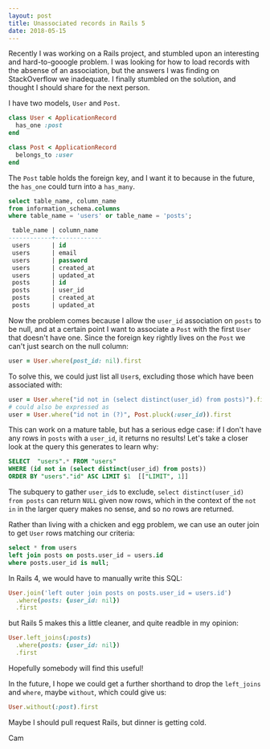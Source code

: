 ```yaml
---
layout: post
title: Unassociated records in Rails 5
date: 2018-05-15
---
```


Recently I was working on a Rails project, and stumbled upon an interesting and hard-to-gooogle problem. I was looking for how to load records with the absense of an association, but the answers I was finding on StackOverflow we inadequate. I finally stumbled on the solution, and thought I should share for the next person.

I have two models, `User` and `Post`.

```ruby
class User < ApplicationRecord
  has_one :post
end

class Post < ApplicationRecord
  belongs_to :user
end
```

The `Post` table holds the foreign key, and I want it to because in the future, the `has_one` could turn into a `has_many`.

```sql
select table_name, column_name
from information_schema.columns
where table_name = 'users' or table_name = 'posts';

 table_name | column_name
------------+-------------
 users      | id
 users      | email
 users      | password
 users      | created_at
 users      | updated_at
 posts      | id
 posts      | user_id
 posts      | created_at
 posts      | updated_at
```

Now the problem comes because I allow the `user_id` association on `posts` to be null, and at a certain point I want to associate a `Post` with the first `User` that doesn't have one. Since the foreign key rightly lives on the `Post` we can't just search on the null column:

```ruby
user = User.where(post_id: nil).first
```

To solve this, we could just list all `User`s, excluding those which have been associated with:

```ruby
user = User.where("id not in (select distinct(user_id) from posts)").first
# could also be expressed as
user = User.where("id not in (?)", Post.pluck(:user_id)).first
```

This can work on a mature table, but has a serious edge case: if I don't have any rows in `posts` with a `user_id`, it returns no results! Let's take a closer look at the query this generates to learn why:

```sql
SELECT  "users".* FROM "users"
WHERE (id not in (select distinct(user_id) from posts))
ORDER BY "users"."id" ASC LIMIT $1  [["LIMIT", 1]]
```

The subquery to gather `user_id`s to exclude, `select distinct(user_id) from posts` can return `NULL` given now rows, which in the context of the `not in` in the larger query makes no sense, and so no rows are returned.

Rather than living with a chicken and egg problem, we can use an outer join to get `User` rows matching our criteria:

```sql
select * from users
left join posts on posts.user_id = users.id
where posts.user_id is null;
```

In Rails 4, we would have to manually write this SQL:

```ruby
User.join('left outer join posts on posts.user_id = users.id')
  .where(posts: {user_id: nil})
  .first
```

but Rails 5 makes this a little cleaner, and quite readble in my opinion:

```ruby
User.left_joins(:posts)
  .where(posts: {user_id: nil})
  .first
```

Hopefully somebody will find this useful!

In the future, I hope we could get a further shorthand to drop the `left_joins` and `where`, maybe `without`, which could give us:

```ruby
User.without(:post).first
```

Maybe I should pull request Rails, but dinner is getting cold.

Cam
